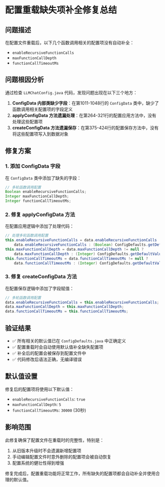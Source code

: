 # 配置重载缺失项补全修复总结

## 问题描述

在配置文件重载后，以下几个函数调用相关的配置项没有自动补全：
- `enableRecursiveFunctionCalls`
- `maxFunctionCallDepth` 
- `functionCallTimeoutMs`

## 问题根因分析

通过检查 `LLMChatConfig.java` 代码，发现问题出现在以下三个地方：

1. **ConfigData 内部类缺少字段**：在第1011-1048行的 `ConfigData` 类中，缺少了函数调用相关配置项的字段定义
2. **applyConfigData 方法遗漏处理**：在第264-321行的配置应用方法中，没有处理这些配置项
3. **createConfigData 方法遗漏保存**：在第375-424行的配置保存方法中，没有将这些配置项写入到数据对象

## 修复方案

### 1. 添加 ConfigData 字段
在 `ConfigData` 类中添加了缺失的字段：
```java
// 多轮函数调用配置
Boolean enableRecursiveFunctionCalls;
Integer maxFunctionCallDepth;
Integer functionCallTimeoutMs;
```

### 2. 修复 applyConfigData 方法
在配置应用逻辑中添加了处理代码：
```java
// 处理多轮函数调用配置
this.enableRecursiveFunctionCalls = data.enableRecursiveFunctionCalls != null ? 
    data.enableRecursiveFunctionCalls : (Boolean) ConfigDefaults.getDefaultValue("enableRecursiveFunctionCalls");
this.maxFunctionCallDepth = data.maxFunctionCallDepth != null ? 
    data.maxFunctionCallDepth : (Integer) ConfigDefaults.getDefaultValue("maxFunctionCallDepth");
this.functionCallTimeoutMs = data.functionCallTimeoutMs != null ? 
    data.functionCallTimeoutMs : (Integer) ConfigDefaults.getDefaultValue("functionCallTimeoutMs");
```

### 3. 修复 createConfigData 方法
在配置保存逻辑中添加了字段赋值：
```java
// 多轮函数调用配置
data.enableRecursiveFunctionCalls = this.enableRecursiveFunctionCalls;
data.maxFunctionCallDepth = this.maxFunctionCallDepth;
data.functionCallTimeoutMs = this.functionCallTimeoutMs;
```

## 验证结果

- ✅ 所有相关的默认值已在 `ConfigDefaults.java` 中正确定义
- ✅ 配置重载时会自动使用默认值补全缺失配置项
- ✅ 补全后的配置会被保存到配置文件中
- ✅ 代码修改后语法正确，无编译错误

## 默认值设置

修复后的配置项将使用以下默认值：
- `enableRecursiveFunctionCalls`: `true` 
- `maxFunctionCallDepth`: `5`
- `functionCallTimeoutMs`: `30000` (30秒)

## 影响范围

此修复确保了配置文件在重载时的完整性，特别是：
1. 从旧版本升级时不会遗漏新增配置项
2. 手动编辑配置文件时意外删除的配置项会被自动恢复
3. 配置系统的健壮性得到增强

修复完成后，配置重载功能将正常工作，所有缺失的配置项都会自动补全并使用合理的默认值。